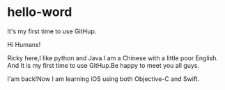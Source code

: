 # hello-word
It's my first time to use GitHup.

Hi Humans!

Ricky here,I like python and Java.I am a Chinese with a little poor English.
And It is my first time to use GitHup.Be happy to meet you all guys.

I'am back!Now I am learning iOS using both Objective-C and Swift.
